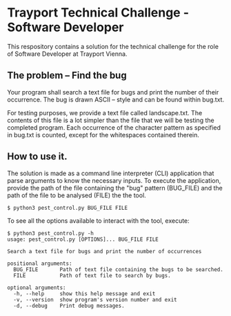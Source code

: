 # Trayport Technical Challenge - Software Developer

This respository contains a solution for the technical challenge for the role 
of Software Developer at Trayport Vienna.

## The problem – Find the bug

Your program shall search a text file for bugs and print the number of their 
occurrence. The bug is drawn ASCII – style and can be found within bug.txt.

For testing purposes, we provide a text file called landscape.txt. The contents
of this file is a lot simpler than the file that we will be testing the 
completed program. Each occurrence of the character pattern as specified in 
bug.txt is counted, except for the whitespaces contained therein.

## How to use it.

The solution is made as a command line interpreter (CLI) application that 
parse arguments to know the necessary inputs. To execute the application,
provide the path of the file containing the "bug" pattern (BUG_FILE) and the 
path of the file to be analysed (FILE) the the tool.

```
$ python3 pest_control.py BUG_FILE FILE
```

To see all the options available to interact with the tool, execute:

```
$ python3 pest_control.py -h
usage: pest_control.py [OPTIONS]... BUG_FILE FILE

Search a text file for bugs and print the number of occurrences

positional arguments:
  BUG_FILE       Path of text file containing the bugs to be searched.
  FILE           Path of text file to search by bugs.

optional arguments:
  -h, --help     show this help message and exit
  -v, --version  show program's version number and exit
  -d, --debug    Print debug messages.
```

